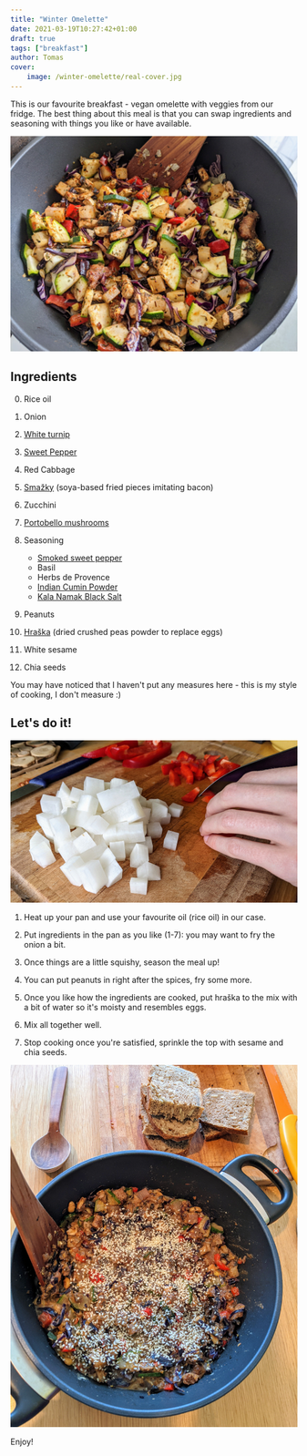 ```yaml
---
title: "Winter Omelette"
date: 2021-03-19T10:27:42+01:00
draft: true
tags: ["breakfast"]
author: Tomas
cover:
    image: /winter-omelette/real-cover.jpg
---
```


This is our favourite breakfast - vegan omelette with veggies from our fridge.
The best thing about this meal is that you can swap ingredients and seasoning
with things you like or have available.

![Getting ready!](/winter-omelette/cover.png)

<!--more-->

## Ingredients

0. Rice oil

1. Onion

2. [White turnip](https://en.wikipedia.org/wiki/Turnip)

3. [Sweet Pepper](https://en.wikipedia.org/wiki/Bell_pepper)

4. Red Cabbage

5. [Smažky](https://www.sellka.cz/index.php/produkt/smazky/) (soya-based fried pieces imitating bacon)

6. Zucchini

7. [Portobello mushrooms](https://en.wikipedia.org/wiki/Agaricus_bisporus)

8. Seasoning
   * [Smoked sweet pepper](https://gosumitup.com/health-benefits-of-paprika-hot-sweet-smoked-paprika)
   * Basil
   * Herbs de Provence
   * [Indian Cumin Powder](https://en.wikipedia.org/wiki/Cumin)
   * [Kala Namak Black Salt](https://en.wikipedia.org/wiki/Kala_namak)

9. Peanuts

10. [Hraška](https://hraska.cz/) (dried crushed peas powder to replace eggs)

11. White sesame

12. Chia seeds

You may have noticed that I haven't put any measures here - this is my style of
cooking, I don't measure :)


## Let's do it!

![Turnip and pepper chopping](/winter-omelette/turnip-and-pepper.jpg)

1. Heat up your pan and use your favourite oil (rice oil) in our case.

2. Put ingredients in the pan as you like (1-7): you may want to fry the onion a bit.

3. Once things are a little squishy, season the meal up!

4. You can put peanuts in right after the spices, fry some more.

5. Once you like how the ingredients are cooked, put hraška to the mix with a bit of water so it's moisty and resembles eggs.

6. Mix all together well.

7. Stop cooking once you're satisfied, sprinkle the top with sesame and chia seeds.

![](/winter-omelette/ready-to-eat.png)

Enjoy!
